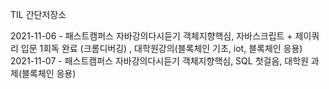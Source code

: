 TIL 간단저장소


2021-11-06 - 패스트캠퍼스 자바강의다시듣기 객체지향핵심, 자바스크립트 + 제이쿼리 입문 1회독 완료 (크롬디버깅) , 대학원강의(블록체인 기초, iot, 블록체인 응용) 
2021-11-07 - 패스트캠퍼스 자바강의다시듣기 객체지향핵심, SQL 첫걸음, 대학원 과제(블록체인 응용)
